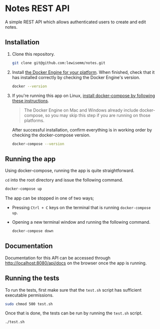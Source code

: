 # Notes REST API
A simple REST API which allows authenticated users to create and edit notes.

## Installation
1. Clone this repository.

    ```sh
    git clone git@github.com:lewisemm/notes.git
    ```
2. Install [the Docker Engine for your platform](https://docs.docker.com/install/). When finished, check that it has installed correctly by checking the Docker Engine's version.

    ```sh
    docker --version
    ```
3. If you're running this app on Linux, [install docker-compose by following these instructions](https://docs.docker.com/compose/install/#install-compose).
    > The Docker Engine on Mac and Windows already include docker-compose, so you may skip this step if you are running on those platforms.

    After successful installation, confirm everything is in working order by checking the docker-compose version.

    ```sh
    docker-compose --version
    ```

## Running the app
Using docker-compose, running the app is quite straightforward.

`cd` into the root directory and issue the following command.

```sh
docker-compose up
```

The app can be stopped in one of two ways;
  * Pressing `Ctrl + C` keys on the terminal that is running `docker-compose up`.
  * Opening a new terminal window and running the following command.

    ```sh
    docker-compose down
    ```


## Documentation
Documentation for this API can be accessed through [http://localhost:8080/api/docs](http://localhost:8080/api/docs)  on the browser once the app is running.


## Running the tests
To run the tests, first make sure that the `test.sh` script has sufficient executable permissions.

```sh
sudo chmod 500 test.sh
```

Once that is done, the tests can be run by running the `test.sh` script.

```sh
./test.sh
```
